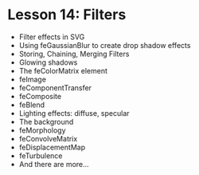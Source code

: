 # Lesson 14: Filters
*   Filter effects in SVG
*   Using feGaussianBlur to create drop shadow effects
*   Storing, Chaining, Merging Filters
*   Glowing shadows
*   The feColorMatrix element
*   feImage
*   feComponentTransfer
*   feComposite
*   feBlend
*   Lighting effects: diffuse, specular
*   The background
*   feMorphology
*   feConvolveMatrix
*   feDisplacementMap
*   feTurbulence
*   And there are more...
